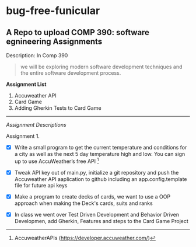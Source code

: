 # bug-free-funicular

## A Repo to upload COMP 390: software egnineering Assignments

Description: In Comp 390 
> we will be exploring modern software development techniques and the entire
software development process.


**Assignment List**
1. Accuweather API
2. Card Game
3. Adding Gherkin Tests to Card Game


---------------------------------------------------------------------------------------

*Assignment Descriptions*

Assignment 1.
  
- [X] Write a small program to get the current temperature and conditions for a city as well as
      the next 5 day temperature high and low. You can sign up to use AccuWeather’s free API [^1] 
 
- [X] Tweak API key out of main.py, initialize a git repository and push the Accuweather API aaplication to github
    including an app.config.template file for future api keys

- [X] Make a program to create decks of cards, we want to use a OOP approach when making the Deck's cards, suits and ranks

- [X] In class we went over Test Driven Development and Behavior Driven Developmen, add Gherkin, Features and steps to the Card Game Project






[^1]: AccuweatherAPIs (https://developer.accuweather.com/) 
